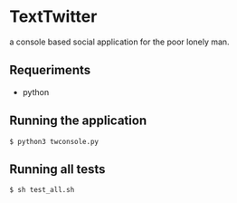 TextTwitter
===========

a console based social application for the poor lonely man. 

## Requeriments
 * python
 

## Running the application 
```
$ python3 twconsole.py
```

## Running all tests 
```
$ sh test_all.sh
```

